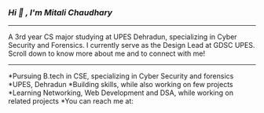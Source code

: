 ### ___Hi :wave: , I'm Mitali Chaudhary___
****
 A 3rd year CS major studying at UPES Dehradun, specializing in Cyber Security and Forensics. I currently serve as the Design Lead at GDSC UPES. Scroll down to know more about me and to connect with me!
 _____
 *Pursuing B.tech in CSE, specializing in Cyber Security and forensics
 *UPES, Dehradun
 *Building skills, while also working on few projects
 *Learning Networking, Web Development and DSA, while working on related projects
 *You can reach me at:



<!--
**Mitali0502/Mitali0502** is a ✨ _special_ ✨ repository because its `README.md` (this file) appears on your GitHub profile.

Here are some ideas to get you started:

- 🔭 I’m currently working on ...
- 🌱 I’m currently learning ...
- 👯 I’m looking to collaborate on ...
- 🤔 I’m looking for help with ...
- 💬 Ask me about ...
- 📫 How to reach me: ...
- 😄 Pronouns: ...
- ⚡ Fun fact: ...
-->
